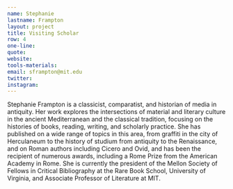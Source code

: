 ```yaml
---
name: Stephanie
lastname: Frampton
layout: project
title: Visiting Scholar
row: 4
one-line: 
quote: 
website:
tools-materials:
email: sframpton@mit.edu
twitter:
instagram:
---
```


Stephanie Frampton is a classicist, comparatist, and historian of media in antiquity. Her work explores the intersections of material and literary culture in the ancient Mediterranean and the classical tradition, focusing on the histories of books, reading, writing, and scholarly practice. She has published on a wide range of topics in this area, from graffiti in the city of Herculaneum to the history of studium from antiquity to the Renaissance, and on Roman authors including Cicero and Ovid, and has been the recipient of numerous awards, including a Rome Prize from the American Academy in Rome. She is currently the president of the Mellon Society of Fellows in Critical Bibliography at the Rare Book School, University of Virginia, and Associate Professor of Literature at MIT.